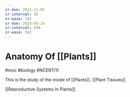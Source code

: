 ```yaml
---
sr-due: 2022-11-05
sr-interval: 30 
sr-ease: 342
sr-due: 2024-05-14
sr-interval: 249
sr-ease: 362
---
```

# Anatomy Of [[Plants]]
#moc #biology #NCERT/11 

This is the study of the inside of [[Plants]].
[[Plant Tissues]]

[[Reproductive Systems In Plants]]
